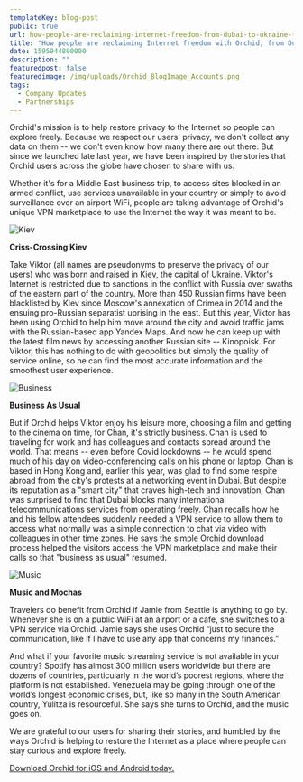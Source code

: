 ```yaml
---
templateKey: blog-post
public: true
url: how-people-are-reclaiming-internet-freedom-from-dubai-to-ukraine-to-venezuela
title: "How people are reclaiming Internet freedom with Orchid, from Dubai to Ukraine to Venezuela"
date: 1595944800000
description: ""
featuredpost: false
featuredimage: /img/uploads/Orchid_BlogImage_Accounts.png
tags:
  - Company Updates
  - Partnerships
---
```

Orchid's mission is to help restore privacy to the Internet so people can explore freely. Because we respect our users' privacy, we don't collect any data on them -- we don't even know how many there are out there. But since we launched late last year, we have been inspired by the stories that Orchid users across the globe have chosen to share with us. 

Whether it's for a Middle East business trip, to access sites blocked in an armed conflict, use services unavailable in your country or simply to avoid surveillance over an airport WiFi, people are taking advantage of Orchid's unique VPN marketplace to use the Internet the way it was meant to be.

![Kiev](/img/uploads/accounts-1.png)

**Criss-Crossing Kiev**

Take Viktor (all names are pseudonyms to preserve the privacy of our users) who was born and raised in Kiev, the capital of Ukraine. Viktor's Internet is restricted due to sanctions in the conflict with Russia over swaths of the eastern part of the country. More than 450 Russian firms have been blacklisted by Kiev since Moscow's annexation of Crimea in 2014 and the ensuing pro-Russian separatist uprising in the east. But this year, Viktor has been using Orchid to help him move around the city and avoid traffic jams with the Russian-based app Yandex Maps. And now he can keep up with the latest film news by accessing another Russian site -- Kinopoisk. For Viktor, this has nothing to do with geopolitics but simply the quality of service online, so he can find the most accurate information and the smoothest user experience.

![Business](/img/uploads/accounts-2.png)

**Business As Usual**

But if Orchid helps Viktor enjoy his leisure more, choosing a film and getting to the cinema on time, for Chan, it's strictly business. Chan is used to traveling for work and has colleagues and contacts spread around the world. That means -- even before Covid lockdowns -- he would spend much of his day on video-conferencing calls on his phone or laptop. Chan is based in Hong Kong and, earlier this year, was glad to find some respite abroad from the city's protests at a networking event in Dubai. But despite its reputation as a "smart city" that craves high-tech and innovation, Chan was surprised to find that Dubai blocks many international telecommunications services from operating freely. Chan recalls how he and his fellow attendees suddenly needed a VPN service to allow them to access what normally was a simple connection to chat via video with colleagues in other time zones. He says the simple Orchid download process helped the visitors access the VPN marketplace and make their calls so that "business as usual" resumed.

![Music](/img/uploads/accounts-3.png)

**Music and Mochas**

Travelers do benefit from Orchid if Jamie from Seattle is anything to go by. Whenever she is on a public WiFi at an
airport or a cafe, she switches to a VPN service via Orchid. Jamie says she uses Orchid “just to secure the
communication, like if I have to use any app that concerns my finances.”


And what if your favorite music streaming service is not available in your country? Spotify has almost 300 million
users worldwide but there are dozens of countries, particularly in the world’s poorest regions, where the
platform is not established. Venezuela may be going through one of the world’s longest economic crises, but, like
so many in the South American country, Yulitza is resourceful. She says she turns to Orchid, and the music goes
on.


We are grateful to our users for sharing their stories, and humbled by the ways Orchid is helping to restore the
Internet as a place where people can stay curious and explore freely.

[Download Orchid for iOS and Android today.](https://www.orchid.com/download)
<style>.content-body > p > img {width: 100%; max-width: 270px; margin: auto;}</style>